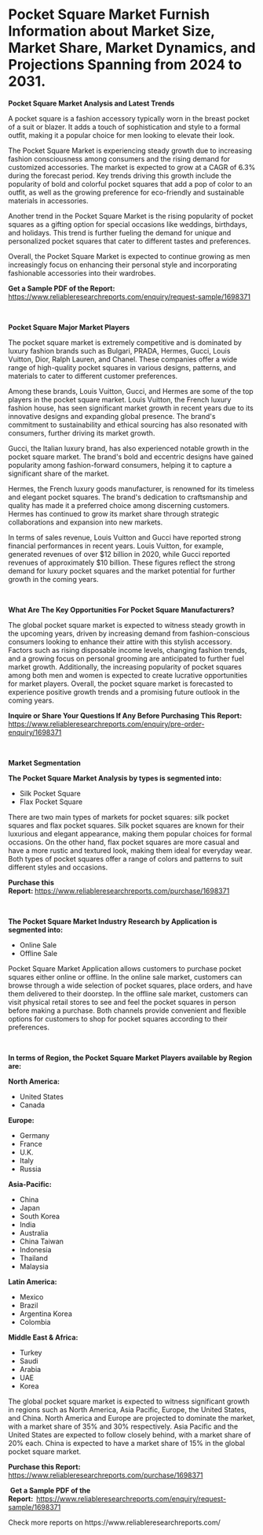 <p><h1>Pocket Square Market Furnish Information about Market Size, Market Share, Market Dynamics, and Projections Spanning from 2024 to 2031.</h1></p><p><strong>Pocket Square Market Analysis and Latest Trends</strong></p>
<p><p>A pocket square is a fashion accessory typically worn in the breast pocket of a suit or blazer. It adds a touch of sophistication and style to a formal outfit, making it a popular choice for men looking to elevate their look.</p><p>The Pocket Square Market is experiencing steady growth due to increasing fashion consciousness among consumers and the rising demand for customized accessories. The market is expected to grow at a CAGR of 6.3% during the forecast period. Key trends driving this growth include the popularity of bold and colorful pocket squares that add a pop of color to an outfit, as well as the growing preference for eco-friendly and sustainable materials in accessories.</p><p>Another trend in the Pocket Square Market is the rising popularity of pocket squares as a gifting option for special occasions like weddings, birthdays, and holidays. This trend is further fueling the demand for unique and personalized pocket squares that cater to different tastes and preferences.</p><p>Overall, the Pocket Square Market is expected to continue growing as men increasingly focus on enhancing their personal style and incorporating fashionable accessories into their wardrobes.</p></p>
<p><strong>Get a Sample PDF of the Report:&nbsp;</strong> <a href="https://www.reliableresearchreports.com/enquiry/request-sample/1698371">https://www.reliableresearchreports.com/enquiry/request-sample/1698371</a></p>
<p>&nbsp;</p>
<p><strong>Pocket Square Major Market Players</strong></p>
<p><p>The pocket square market is extremely competitive and is dominated by luxury fashion brands such as Bulgari, PRADA, Hermes, Gucci, Louis Vuitton, Dior, Ralph Lauren, and Chanel. These companies offer a wide range of high-quality pocket squares in various designs, patterns, and materials to cater to different customer preferences.</p><p>Among these brands, Louis Vuitton, Gucci, and Hermes are some of the top players in the pocket square market. Louis Vuitton, the French luxury fashion house, has seen significant market growth in recent years due to its innovative designs and expanding global presence. The brand's commitment to sustainability and ethical sourcing has also resonated with consumers, further driving its market growth.</p><p>Gucci, the Italian luxury brand, has also experienced notable growth in the pocket square market. The brand's bold and eccentric designs have gained popularity among fashion-forward consumers, helping it to capture a significant share of the market.</p><p>Hermes, the French luxury goods manufacturer, is renowned for its timeless and elegant pocket squares. The brand's dedication to craftsmanship and quality has made it a preferred choice among discerning customers. Hermes has continued to grow its market share through strategic collaborations and expansion into new markets.</p><p>In terms of sales revenue, Louis Vuitton and Gucci have reported strong financial performances in recent years. Louis Vuitton, for example, generated revenues of over $12 billion in 2020, while Gucci reported revenues of approximately $10 billion. These figures reflect the strong demand for luxury pocket squares and the market potential for further growth in the coming years.</p></p>
<p>&nbsp;</p>
<p><strong>What Are The Key Opportunities For Pocket Square Manufacturers?</strong></p>
<p><p>The global pocket square market is expected to witness steady growth in the upcoming years, driven by increasing demand from fashion-conscious consumers looking to enhance their attire with this stylish accessory. Factors such as rising disposable income levels, changing fashion trends, and a growing focus on personal grooming are anticipated to further fuel market growth. Additionally, the increasing popularity of pocket squares among both men and women is expected to create lucrative opportunities for market players. Overall, the pocket square market is forecasted to experience positive growth trends and a promising future outlook in the coming years.</p></p>
<p><strong>Inquire or Share Your Questions If Any Before Purchasing This Report:</strong> <a href="https://www.reliableresearchreports.com/enquiry/pre-order-enquiry/1698371">https://www.reliableresearchreports.com/enquiry/pre-order-enquiry/1698371</a></p>
<p>&nbsp;</p>
<p><strong>Market Segmentation</strong></p>
<p><strong>The Pocket Square Market Analysis by types is segmented into:</strong></p>
<p><ul><li>Silk Pocket Square</li><li>Flax Pocket Square</li></ul></p>
<p><p>There are two main types of markets for pocket squares: silk pocket squares and flax pocket squares. Silk pocket squares are known for their luxurious and elegant appearance, making them popular choices for formal occasions. On the other hand, flax pocket squares are more casual and have a more rustic and textured look, making them ideal for everyday wear. Both types of pocket squares offer a range of colors and patterns to suit different styles and occasions.</p></p>
<p><strong>Purchase this Report:&nbsp;</strong><a href="https://www.reliableresearchreports.com/purchase/1698371">https://www.reliableresearchreports.com/purchase/1698371</a></p>
<p>&nbsp;</p>
<p><strong>The Pocket Square Market Industry Research by Application is segmented into:</strong></p>
<p><ul><li>Online Sale</li><li>Offline Sale</li></ul></p>
<p><p>Pocket Square Market Application allows customers to purchase pocket squares either online or offline. In the online sale market, customers can browse through a wide selection of pocket squares, place orders, and have them delivered to their doorstep. In the offline sale market, customers can visit physical retail stores to see and feel the pocket squares in person before making a purchase. Both channels provide convenient and flexible options for customers to shop for pocket squares according to their preferences.</p></p>
<p>&nbsp;</p>
<p><strong>In terms of Region, the Pocket Square Market Players available by Region are:</strong></p>
<p>
    <p> <strong> North America: </strong>
        <ul>
            <li>United States</li>
            <li>Canada</li>
        </ul>
        </p> 
    <p> <strong> Europe: </strong>
        <ul>
            <li>Germany</li>
            <li>France</li>
            <li>U.K.</li>
            <li>Italy</li>
            <li>Russia</li>
        </ul>
        </p> 
    <p> <strong> Asia-Pacific: </strong>
        <ul>
            <li>China</li>
            <li>Japan</li>
            <li>South Korea</li>
            <li>India</li>
            <li>Australia</li>
            <li>China Taiwan</li>
            <li>Indonesia</li>
            <li>Thailand</li>
            <li>Malaysia</li>
        </ul>
        </p> 
    <p> <strong> Latin America: </strong>
        <ul>
            <li>Mexico</li>
            <li>Brazil</li>
            <li>Argentina Korea</li>
            <li>Colombia</li>
        </ul>
        </p> 
    <p> <strong> Middle East & Africa: </strong>
        <ul>
            <li>Turkey</li>
            <li>Saudi</li>
            <li>Arabia</li>
            <li>UAE</li>
            <li>Korea</li>
        </ul>
    </p>
    </p>
<p><p>The global pocket square market is expected to witness significant growth in regions such as North America, Asia Pacific, Europe, the United States, and China. North America and Europe are projected to dominate the market, with a market share of 35% and 30% respectively. Asia Pacific and the United States are expected to follow closely behind, with a market share of 20% each. China is expected to have a market share of 15% in the global pocket square market.</p></p>
<p><strong>Purchase this Report: </strong><a href="https://www.reliableresearchreports.com/purchase/1698371">https://www.reliableresearchreports.com/purchase/1698371</a></p>
<p>&nbsp;<strong>Get a Sample PDF of the Report:&nbsp;&nbsp;</strong><a href="https://www.reliableresearchreports.com/enquiry/request-sample/1698371">https://www.reliableresearchreports.com/enquiry/request-sample/1698371</a></p>
<p><strong></strong></p>
<p>Check more reports on https://www.reliableresearchreports.com/</p>